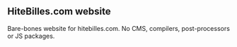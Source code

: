 ## HiteBilles.com website

Bare-bones website for hitebilles.com. No CMS, compilers, post-processors or JS packages.
